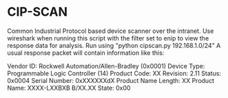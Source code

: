 # CIP-SCAN
Common Industrial Protocol based device scanner over the intranet. 
Use wireshark when running this script with the filter set to enip to view the response data for analysis.
Run using "python cipscan.py 192.168.1.0/24"
A usual response packet will contain information like this:

Vendor ID: Rockwell Automation/Allen-Bradley (0x0001)
Device Type: Programmable Logic Controller (14)
Product Code: XX
Revision: 2.11
Status: 0x0004
Serial Number: 0xXXXXXXdX
Product Name Length: XX
Product Name: XXXX-LXXBXB B/XX.XX
State: 0x00
